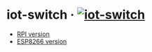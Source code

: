 # iot-switch · [![iot-switch](https://img.shields.io/badge/project-iot--switch-7597C1)](http://sninjo.com/projects/iot-switch/)

* [RPI version](https://github.com/SNinjo/iot-switch/tree/rpi)
* [ESP8266 version](https://github.com/SNinjo/iot-switch/tree/esp8266)
